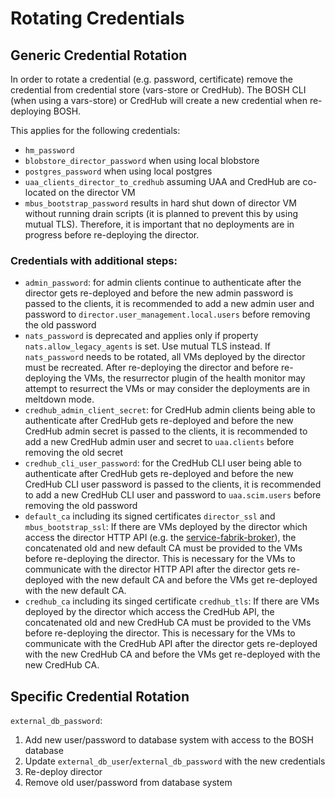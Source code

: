 # Rotating Credentials

## Generic Credential Rotation

In order to rotate a credential (e.g. password, certificate) remove the
credential from credential store (vars-store or CredHub).
The BOSH CLI (when using a vars-store) or CredHub will create a new credential
when re-deploying BOSH.

This applies for the following credentials:

* `hm_password`
* `blobstore_director_password` when using local blobstore
* `postgres_password` when using local postgres
* `uaa_clients_director_to_credhub` assuming UAA and CredHub are co-located on the director VM
* `mbus_bootstrap_password` results in hard shut down of director VM
  without running drain scripts (it is planned to prevent this by using
  mutual TLS). Therefore, it is important that no deployments are in progress
  before re-deploying the director.

### Credentials with additional steps:

* `admin_password`: for admin clients continue to authenticate after
the director gets re-deployed and before the new admin password is passed to the clients,
it is recommended to add a new admin user and password to `director.user_management.local.users` before removing the old password
* `nats_password` is deprecated and applies only if property
`nats.allow_legacy_agents` is set. Use mutual TLS instead. If `nats_password` needs to be rotated, all VMs deployed by the
director must be recreated. After re-deploying the director and before
re-deploying the VMs, the resurrector plugin of the health monitor may attempt
to resurrect the VMs or may consider the deployments are in meltdown mode.
* `credhub_admin_client_secret`: for CredHub admin clients being able to authenticate after
CredHub gets re-deployed and before the new CredHub admin secret is passed to the clients,
it is recommended to add a new CredHub admin user and secret to `uaa.clients` before removing the old secret
* `credhub_cli_user_password`: for the CredHub CLI user being able to authenticate after
CredHub gets re-deployed and before the new CredHub CLI user password is passed to the clients,
it is recommended to add a new CredHub CLI user and password to `uaa.scim.users` before removing the old password
* `default_ca` including its signed certificates `director_ssl` and `mbus_bootstrap_ssl`:
If there are VMs deployed by the director which access the director HTTP API (e.g. the [service-fabrik-broker](https://github.com/cloudfoundry-incubator/service-fabrik-broker)), the concatenated old and new default
CA must be provided to the VMs before re-deploying the director. This is necessary for the VMs to communicate with the director HTTP API
after the director gets re-deployed with the new default CA and
before the VMs get re-deployed with the new default CA.
* `credhub_ca` including its singed certificate `credhub_tls`:
If there are VMs deployed by the director which access the CredHub API, the concatenated old and new CredHub
CA must be provided to the VMs before re-deploying the director. This is necessary for the VMs to communicate with the CredHub API
after the director gets re-deployed with the new CredHub CA and
before the VMs get re-deployed with the new CredHub CA.

## Specific Credential Rotation

`external_db_password`:

1. Add new user/password to database system with access to the BOSH database
1. Update `external_db_user`/`external_db_password` with the new credentials
1. Re-deploy director
1. Remove old user/password from database system
